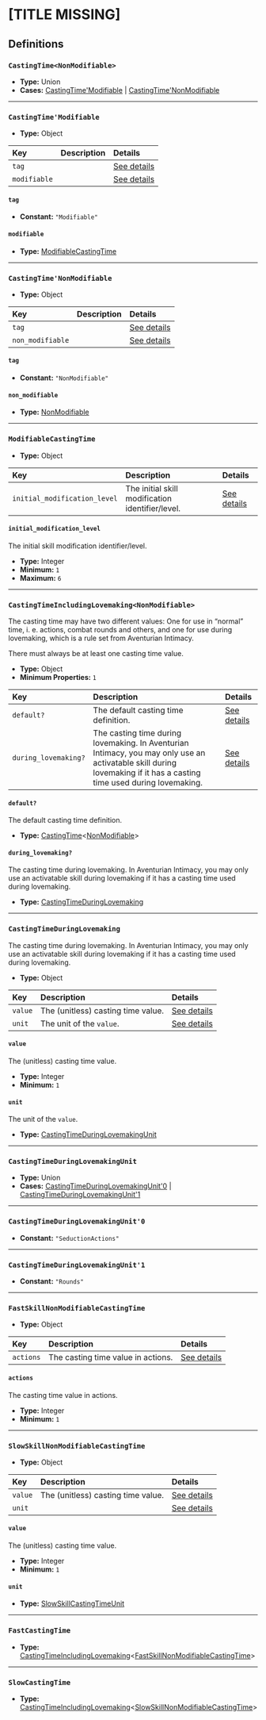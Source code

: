 # [TITLE MISSING]

## Definitions

### <a name="CastingTime"></a> `CastingTime<NonModifiable>`

- **Type:** Union
- **Cases:** <a href="#CastingTime'Modifiable">CastingTime'Modifiable</a> | <a href="#CastingTime'NonModifiable">CastingTime'NonModifiable</a>

---

### <a name="CastingTime'Modifiable"></a> `CastingTime'Modifiable`

- **Type:** Object

Key | Description | Details
:-- | :-- | :--
`tag` |  | <a href="#CastingTime'Modifiable/tag">See details</a>
`modifiable` |  | <a href="#CastingTime'Modifiable/modifiable">See details</a>

#### <a name="CastingTime'Modifiable/tag"></a> `tag`

- **Constant:** `"Modifiable"`

#### <a name="CastingTime'Modifiable/modifiable"></a> `modifiable`

- **Type:** <a href="#ModifiableCastingTime">ModifiableCastingTime</a>

---

### <a name="CastingTime'NonModifiable"></a> `CastingTime'NonModifiable`

- **Type:** Object

Key | Description | Details
:-- | :-- | :--
`tag` |  | <a href="#CastingTime'NonModifiable/tag">See details</a>
`non_modifiable` |  | <a href="#CastingTime'NonModifiable/non_modifiable">See details</a>

#### <a name="CastingTime'NonModifiable/tag"></a> `tag`

- **Constant:** `"NonModifiable"`

#### <a name="CastingTime'NonModifiable/non_modifiable"></a> `non_modifiable`

- **Type:** <a href="#NonModifiable">NonModifiable</a>

---

### <a name="ModifiableCastingTime"></a> `ModifiableCastingTime`

- **Type:** Object

Key | Description | Details
:-- | :-- | :--
`initial_modification_level` | The initial skill modification identifier/level. | <a href="#ModifiableCastingTime/initial_modification_level">See details</a>

#### <a name="ModifiableCastingTime/initial_modification_level"></a> `initial_modification_level`

The initial skill modification identifier/level.

- **Type:** Integer
- **Minimum:** `1`
- **Maximum:** `6`

---

### <a name="CastingTimeIncludingLovemaking"></a> `CastingTimeIncludingLovemaking<NonModifiable>`

The casting time may have two different values: One for use in “normal” time, i. e. actions, combat rounds and others, and one for use during lovemaking, which is a rule set from Aventurian Intimacy.

There must always be at least one casting time value.

- **Type:** Object
- **Minimum Properties:** `1`

Key | Description | Details
:-- | :-- | :--
`default?` | The default casting time definition. | <a href="#CastingTimeIncludingLovemaking/default">See details</a>
`during_lovemaking?` | The casting time during lovemaking. In Aventurian Intimacy, you may only use an activatable skill during lovemaking if it has a casting time used during lovemaking. | <a href="#CastingTimeIncludingLovemaking/during_lovemaking">See details</a>

#### <a name="CastingTimeIncludingLovemaking/default"></a> `default?`

The default casting time definition.

- **Type:** <a href="#CastingTime">CastingTime</a>&lt;<a href="#NonModifiable">NonModifiable</a>&gt;

#### <a name="CastingTimeIncludingLovemaking/during_lovemaking"></a> `during_lovemaking?`

The casting time during lovemaking. In Aventurian Intimacy, you may only use an activatable skill during lovemaking if it has a casting time used during lovemaking.

- **Type:** <a href="#CastingTimeDuringLovemaking">CastingTimeDuringLovemaking</a>

---

### <a name="CastingTimeDuringLovemaking"></a> `CastingTimeDuringLovemaking`

The casting time during lovemaking. In Aventurian Intimacy, you may only use an activatable skill during lovemaking if it has a casting time used during lovemaking.

- **Type:** Object

Key | Description | Details
:-- | :-- | :--
`value` | The (unitless) casting time value. | <a href="#CastingTimeDuringLovemaking/value">See details</a>
`unit` | The unit of the `value`. | <a href="#CastingTimeDuringLovemaking/unit">See details</a>

#### <a name="CastingTimeDuringLovemaking/value"></a> `value`

The (unitless) casting time value.

- **Type:** Integer
- **Minimum:** `1`

#### <a name="CastingTimeDuringLovemaking/unit"></a> `unit`

The unit of the `value`.

- **Type:** <a href="#CastingTimeDuringLovemakingUnit">CastingTimeDuringLovemakingUnit</a>

---

### <a name="CastingTimeDuringLovemakingUnit"></a> `CastingTimeDuringLovemakingUnit`

- **Type:** Union
- **Cases:** <a href="#CastingTimeDuringLovemakingUnit'0">CastingTimeDuringLovemakingUnit'0</a> | <a href="#CastingTimeDuringLovemakingUnit'1">CastingTimeDuringLovemakingUnit'1</a>

---

### <a name="CastingTimeDuringLovemakingUnit'0"></a> `CastingTimeDuringLovemakingUnit'0`

- **Constant:** `"SeductionActions"`

---

### <a name="CastingTimeDuringLovemakingUnit'1"></a> `CastingTimeDuringLovemakingUnit'1`

- **Constant:** `"Rounds"`

---

### <a name="FastSkillNonModifiableCastingTime"></a> `FastSkillNonModifiableCastingTime`

- **Type:** Object

Key | Description | Details
:-- | :-- | :--
`actions` | The casting time value in actions. | <a href="#FastSkillNonModifiableCastingTime/actions">See details</a>

#### <a name="FastSkillNonModifiableCastingTime/actions"></a> `actions`

The casting time value in actions.

- **Type:** Integer
- **Minimum:** `1`

---

### <a name="SlowSkillNonModifiableCastingTime"></a> `SlowSkillNonModifiableCastingTime`

- **Type:** Object

Key | Description | Details
:-- | :-- | :--
`value` | The (unitless) casting time value. | <a href="#SlowSkillNonModifiableCastingTime/value">See details</a>
`unit` |  | <a href="#SlowSkillNonModifiableCastingTime/unit">See details</a>

#### <a name="SlowSkillNonModifiableCastingTime/value"></a> `value`

The (unitless) casting time value.

- **Type:** Integer
- **Minimum:** `1`

#### <a name="SlowSkillNonModifiableCastingTime/unit"></a> `unit`

- **Type:** <a href="./SkillModificationLevel.md#SlowSkillCastingTimeUnit">SlowSkillCastingTimeUnit</a>

---

### <a name="FastCastingTime"></a> `FastCastingTime`

- **Type:** <a href="#CastingTimeIncludingLovemaking">CastingTimeIncludingLovemaking</a>&lt;<a href="#FastSkillNonModifiableCastingTime">FastSkillNonModifiableCastingTime</a>&gt;

---

### <a name="SlowCastingTime"></a> `SlowCastingTime`

- **Type:** <a href="#CastingTimeIncludingLovemaking">CastingTimeIncludingLovemaking</a>&lt;<a href="#SlowSkillNonModifiableCastingTime">SlowSkillNonModifiableCastingTime</a>&gt;
